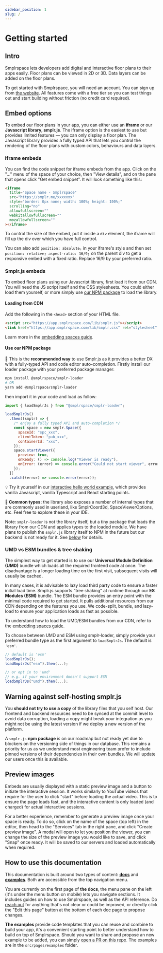 ```yaml
---
sidebar_position: 1
slug: /
---
```


# Getting started

## Intro

Smplrspace lets developers add digital and interactive floor plans to their apps easily. Floor plans can be viewed in 2D or 3D. Data layers can be added on the floor plans.

To get started with Smplrspace, you will need an account. You can sign up from [the website](https://www.smplrspace.com). All features come with a free tier so you can test things out and start building without friction (no credit card required).

## Embed options

To embed our floor plans in your app, you can either use an **iframe** or our **Javascript library, smplr.js**. The iframe option is the easiest to use but provides limited features — you can only display a floor plan. The Javascript library provides a fully typed API that lets you control the rendering of the floor plans with custom colors, behaviours and data layers.

### Iframe embeds

You can find the code snippet for iframe embeds from the app. Click on the "..." menu of the space of your choice, then "View details", and on the pane that opens click "Get embed snippet". It will look something like this:

```html
<iframe
  title="Space name - Smplrspace"
  src="https://smplr.me/xxxxxxx"
  style="border: 0px none; width: 100%; height: 100%;"
  scrolling="no"
  allowfullscreen=""
  webkitallowfullscreen=""
  mozallowfullscreen=""
></iframe>
```

To control the size of the embed, put it inside a `div` element, the iframe will fill up the div over which you have full control.

You can also add `position: absolute;` in your iframe's style and then set `position: relative; aspect-ratio: 16/9;` on the parent div to get a responsive embed with a fixed ratio. Replace 16/9 by your preferred ratio.

### Smplr.js embeds

To embed floor plans using our Javascript library, first load it from our CDN. You will need the JS script itself and the CSS stylesheets. You could either load them yourself, or more simply use [our NPM package](https://www.npmjs.com/package/@smplrspace/smplr-loader) to load the library.

#### Loading from CDN

Add the following in the `<head>` section of your HTML file.

```html
<script src="https://app.smplrspace.com/lib/smplr.js"></script>
<link href="https://app.smplrspace.com/lib/smplr.css" rel="stylesheet" />
```

Learn more in the [embedding spaces guide](/guides/embedding#loading-smplrjs-umd-from-our-cdn).

#### Use our NPM package

🥇 This is the **recommended way** to use Smplr.js as it provides a better DX with a fully-typed API and code editor auto-completion. Firstly install our loader package with your preferred package manager:

```sh
npm install @smplrspace/smplr-loader
# OR
yarn add @smplrspace/smplr-loader
```

then import it in your code and load as follow:

```js
import { loadSmplrJs } from "@smplrspace/smplr-loader";

loadSmplrJs()
  .then((smplr) => {
    /* enjoy a fully typed API and auto-completion */
    const space = new smplr.Space({
      spaceId: "spc_xxx",
      clientToken: "pub_xxx",
      containerId: "xxx",
    });
    space.startViewer({
      preview: true,
      onReady: () => console.log("Viewer is ready"),
      onError: (error) => console.error("Could not start viewer", error),
    });
  })
  .catch((error) => console.error(error));
```

💡 Try it yourself in our [interactive hello world example](/examples/hello-world), which provides vanilla Javascript, vanilla Typescript and React starting points.

**🤖 Common types:** the library also exposes a number of internal types that are commonly used in userland, like SmplrCoord3d, SpaceViewerOptions, etc. Feel free to explore these in your IDE.

Note: `smplr-loader` is not the library itself, but a tiny package that loads the library from our CDN and applies types to the loaded module. We have plans to publish the `smplr.js` library itself to NPM in the future but our backend is not ready for it. See [below](/#warning-against-self-hosting-smplrjs) for details.

### UMD vs ESM bundles & tree shaking

The simplest way to get started is to use our **Universal Module Definition (UMD)** bundle which loads all the required frontend code at once. The disadvantage is a longer loading time on the first visit, subsequent visits will usually be cached.

In many cases, it is advisable to lazy load third party code to ensure a faster initial load time. Smplr.js supports "tree shaking" at runtime through our **ES Modules (ESM)** bundle. The ESM bundle provides an entry point with the minimal code required to get started. It pulls additional resources from our CDN depending on the features you use. We code-split, bundle, and lazy-load to ensure your application loads as fast as possible.

To understand how to load the UMD/ESM bundles from our CDN, refer to the [embedding spaces guide](/guides/embedding#loading-smplrjs-umd-from-our-cdn).

To choose between UMD and ESM using smplr-loader, simply provide your preferred bundle type as the first argument to `loadSmplrJs`. The default is `'esm'`.

```js
// default is 'esm'
loadSmplrJs();
loadSmplrJs("esm").then(...);

// or opt in to 'umd'
// e.g. if your environment doesn't support ESM
loadSmplrJs("umd").then(...);
```

## Warning against self-hosting smplr.js

You **should not try to use a copy** of the library files that you self host. Our frontend and backend resources need to be synced at the commit level to avoid data corruption, loading a copy might break your integration as you might not be using the latest version if we deploy a new version of the platform.

A `smplr.js` **npm package** is on our roadmap but not ready yet due to blockers on the versioning side of things in our database. This remains a priority for us as we understand most engineering team prefer to include pinned versions of their dependencies in their own bundles. We will update our users once this is available.

## Preview images

Embeds are usually displayed with a static preview image and a button to initiate the interactive session. It works similarly to YouTube videos that require for the user to click "start" before loading the actual video. This is to ensure the page loads fast, and the interactive content is only loaded (and charged) for actual interactive sessions.

For a better experience, remember to generate a preview image once your space is ready. To do so, click on the name of the space (top left) in the editor, then head to the "Services" tab in the right pane, and click "Create preview image". A modal will open to let you position the viewer, you can change the size of the preview image you would like to save, and click "Snap" once ready. It will be saved to our servers and loaded automatically when required.

## How to use this documentation

This documentation is built around two types of content: **[docs](/)** and **[examples](/examples)**. Both are accessible from the top navigation menu.

You are currently on the first page of **the docs**, the menu pane on the left (it's under the menu button on mobile) lets you navigate sections. It includes guides on how to use Smplrspace, as well as the API reference. Do [reach out](https://www.smplrspace.com/support) for anything that's not clear or could be improved, or directly click the "Edit this page" button at the bottom of each doc page to propose changes.

**The examples** provide code templates that you can reuse and combine to build your app, it's a convenient starting point to better understand how to build on top of Smplrspace. Should you want to share and propose an new example to be added, you can simply [open a PR on this repo](https://github.com/smplrspace/docs). The examples are in the `src/pages/examples` folder.
